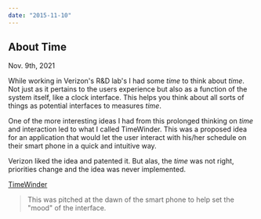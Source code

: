 ```yaml
---
date: "2015-11-10"
---
```


## About Time
<time>Nov. 9th, 2021</time>

While working in Verizon's R&D lab's I had some *time* to think about *time*. Not just as it pertains to the users experience but also as a function of the system itself, like a clock interface. This helps you think about all sorts of things as potential interfaces to measures *time*.

One of the more interesting ideas I had from this prolonged thinking on *time* and interaction led to what I called TimeWinder. This was a proposed idea for an application that would let the user interact with his/her schedule on their smart phone in a quick and intuitive way.

Verizon liked the idea and patented it. But alas, the *time* was not right, priorities change and the idea was never implemented.

[TimeWinder](./TimeWinder.pdf)

> This was pitched at the dawn of the smart phone to help set the "mood" of the interface.
